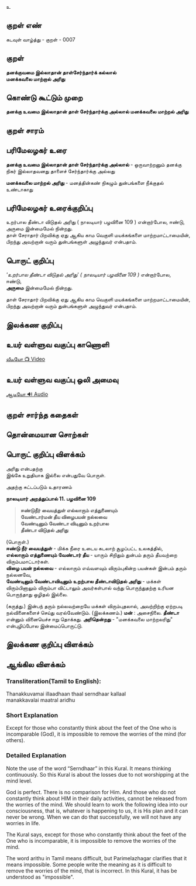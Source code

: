 உ

## குறள் எண்
கடவுள் வாழ்த்து - குறள் - 0007

## குறள்   

**தனக்குவமை இல்லாதான் தாள்சேர்ந்தார்க் கல்லால்  
மனக்கவலை மாற்றால் அரிது**

## கொண்டு கூட்டும் முறை

**தனக்கு உவமை இல்லாதான் தாள் சேர்ந்தார்க்கு அல்லால் மனக்கவலை மாற்றல் அரிது**  


## குறள் சாரம்   



## பரிமேலழகர் உரை   

**தனக்கு உவமை இல்லாதான் தாள் சேர்ந்தார்க்கு அல்லால்** - ஒருவாற்றனும் தனக்கு நிகர் இல்லாதவனது தாளைச் சேர்ந்தார்க்கு அல்லது  

**மனக்கவலை மாற்றல் அரிது** - மனத்தின்கண் நிகழும் துன்பங்களை நீக்குதல் உண்டாகாது	


## பரிமேலழகர் உரைக்குறிப்பு 

உறர்பால தீண்டா விடுதல் அரிது ( நாலடியார் பழவினை 109 ) என்றார்போல, ஈண்டு, அருமை இன்மைமேல் நின்றது.  
தாள் சேராதார் பிறவிக்கு ஏது ஆகிய காம வெகுளி மயக்கங்களை மாற்றமாட்டாமையின், பிறந்து அவற்றான் வரும் துன்பங்களுள் அழுந்துவர் என்பதாம்.


## பொருட் குறிப்பு 

_'உறர்பால தீண்டா விடுதல் அரிது' ( நாலடியார் பழவினை 109 )_ என்றார்போல,  
ஈண்டு,  
**அருமை** இன்மைமேல் நின்றது.  


தாள் சேராதார் பிறவிக்கு ஏது ஆகிய காம வெகுளி மயக்கங்களை மாற்றமாட்டாமையின்,  
பிறந்து அவற்றான் வரும் துன்பங்களுள் அழுந்துவர் என்பதாம்.  

## இலக்கண குறிப்பு 


## உயர் வள்ளுவ வகுப்பு காணொளி

[ வீடியோ 📺 Video ](https://youtu.be/F5J4ytHImbQ)

## உயர் வள்ளுவ வகுப்பு ஒலி அமைவு

[ ஆடியோ 🔊 Audio ](https://drive.google.com/open?id=1XhfUOxjHgj_UR0qoi7NTdkVPHehbl49f)


## குறள் சார்ந்த கதைகள் 


## தொன்மையான சொற்கள்  

## பொருட் குறிப்பு விளக்கம்   

அரிது என்பதற்கு  
இங்கே உறுதியாக இல்லை என்பதுவே பொருள்.  

அதற்கு சுட்டப்படும் உதாரணம் 

**நாலடியார் அறத்துப்பால்	11. பழவினை 109**  	

>**ஈண்டுநீர் வையத்துள் எல்லாரும் எத்துணையும்  
>வேண்டார்மன் தீய விழைபயன் நல்லவை  
>வேண்டினும் வேண்டா விடினும் உறர்பால  
>தீண்டா விடுதல் அரிது**  

(பொருள்.)  
**ஈண்டு நீர் வையத்துள்** - மிக்க நீரை உடைய கடலாற் சூழப்பட்ட உலகத்தில்,  
**எல்லாரும் எத்துணையும் வேண்டார் தீய** - யாரும் சிறிதும் துன்பம் தரும் தீயவற்றை விரும்பமாட்டார்கள்.  
**விழை பயன் நல்லவை** - எல்லாரும் எவ்வளவும் விரும்புகின்ற பயன்கள் இன்பம் தரும் நல்லனவே,  
**வேண்டினும் வேண்டாவிடினும் உறற்பால தீண்டாவிடுதல் அரிது** - மக்கள் விரும்பினாலும் விரும்பா விட்டாலும் அவர்கள்பால் வந்து பொருந்துதற்கு உரியன பொருந்தாது ஒழிதல் இல்லை.  

(கருத்து.) 
இன்பந் தரும் நல்லவற்றையே மக்கள் விரும்புதலால், அவற்றிற்கு ஏற்றபடி நல்வினைகளைச் செய்து வரல்வேண்டும்.
(இலக்கணம்.) 
**மன்** : அசைநிலை. 
**தீண்டா** என்னும் வினையெச்ச ஈறு தொக்கது. 
**அரிதென்றது** - "மனக்கவலை மாற்றலரிது" என்புழிப்போல இன்மைப்பொருட்டு. 

## இலக்கண குறிப்பு விளக்கம்

 

## ஆங்கில விளக்கம்
### Transliteration(Tamil to English):  

Thanakkuvamai illaadhaan thaal serndhaar kallaal  
manakkavalai maatral aridhu  

### Short Explanation  
Except for those who constantly think about the feet of the One who is incomparable (God),  it is impossible to remove the worries of the mind (for others).  

### Detailed Explanation  

Note the use of the word “Serndhaar” in this Kural. It means thinking continuously. So this Kural is about the losses due to not worshipping at the mind level.  

God is perfect. There is no comparison for Him. And those who do not constantly think about HIM in their daily activities, cannot be released from the worries of the mind. We should learn to work the following idea into our consciousness, that is, whatever is happening to us, it is His plan and it can never be wrong. When we can do that successfully, we will not have any worries in life.  

The Kural says, except for those who constantly think about the feet of the One who is incomparable,  it is impossible to remove the worries of the mind.  

The word arithu in Tamil means difficult, but Parimelazhagar clarifies that it means impossible. Some people write the meaning as it is difficult to remove the worries of the mind, that is incorrect. In this Kural, it has be understood as "impossible".

##
